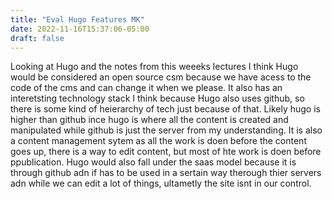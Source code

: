 ```yaml
---
title: "Eval Hugo Features MK"
date: 2022-11-16T15:37:06-05:00
draft: false
---
```


Looking at Hugo and the notes from this weeeks lectures I think Hugo would be considered an open source csm because we have acess to the code of the cms and can change it when we please. It also has an interetsting technology stack I think because Hugo also uses github, so there is some kind of heierarchy of tech just because of that. Likely hugo is higher than github ince hugo is where all the content is created and manipulated while github is just the server from my understanding. It is also a content management sytem as all the work is doen before the content goes up, there is a way to edit content, but most of hte work is doen before ppublication. Hugo would also fall under the saas model because it is through github adn if has to be used in a sertain way therough thier servers adn while we can edit a lot of things, ultametly the site isnt in our control. 
